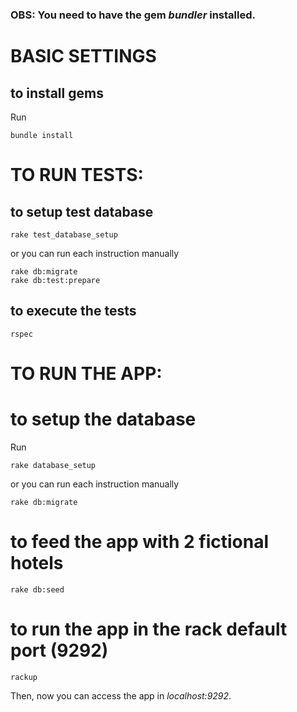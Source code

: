 ### OBS: You need to have the gem *bundler* installed.

# BASIC SETTINGS
## to install gems

Run

```shell
bundle install
```


# TO RUN TESTS:
## to setup test database

```shell
rake test_database_setup
```

or you can run each instruction manually

```shell
rake db:migrate
rake db:test:prepare
```

## to execute the tests

```shell
rspec
```


# TO RUN THE APP:
# to setup the database

Run

```shell
rake database_setup
```

or you can run each instruction manually

```shell
rake db:migrate
```

# to feed the app with 2 fictional hotels

```shell
rake db:seed
```

# to run the app in the rack default port (9292)

```shell
rackup
```

Then, now you can access the app in *localhost:9292*.